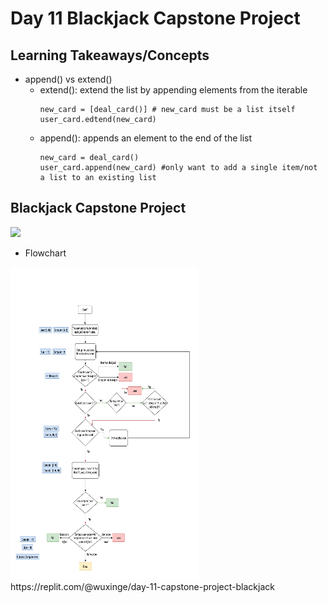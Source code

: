 # Day 11 Blackjack Capstone Project 

## Learning Takeaways/Concepts 
* append() vs extend()
  * extend(): extend the list by appending elements from the iterable
    ```
    new_card = [deal_card()] # new_card must be a list itself
    user_card.edtend(new_card)
    
    ```
  * append(): appends an element to the end of the list
    ```
    new_card = deal_card()
    user_card.append(new_card) #only want to add a single item/not a list to an existing list 
    ```
## Blackjack Capstone Project
![](blackjack.gif)
* Flowchart
<img src="Blackjack_Flowchart.PNG" width="300" height = "500"/>
https://replit.com/@wuxinge/day-11-capstone-project-blackjack
